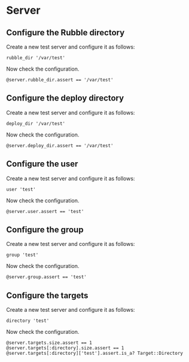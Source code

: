 # Server

## Configure the Rubble directory

Create a new test server and configure it as follows:

    rubble_dir '/var/test'

Now check the configuration.

    @server.rubble_dir.assert == '/var/test'

## Configure the deploy directory

Create a new test server and configure it as follows:

    deploy_dir '/var/test'

Now check the configuration.

    @server.deploy_dir.assert == '/var/test'

## Configure the user

Create a new test server and configure it as follows:

    user 'test'

Now check the configuration.

    @server.user.assert == 'test'

## Configure the group

Create a new test server and configure it as follows:

    group 'test'

Now check the configuration.

    @server.group.assert == 'test'

## Configure the targets

Create a new test server and configure it as follows:

    directory 'test'

Now check the configuration.

    @server.targets.size.assert == 1
    @server.targets[:directory].size.assert == 1
    @server.targets[:directory]['test'].assert.is_a? Target::Directory
